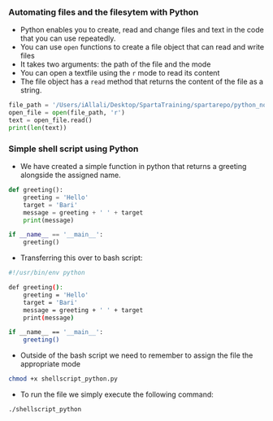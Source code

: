 ### Automating files and the filesytem with Python
- Python enables you to create, read and change files and text in the code that you can use repeatedly.
- You can use `open` functions to create a file object that can read and write files 
- It takes two arguments: the path of the file and the mode 
- You can open a textfile using the `r` mode to read its content
- The file object has a `read` method that returns the content of the file as a string.

```python
file_path = '/Users/iAllali/Desktop/SpartaTraining/spartarepo/python_notes/test.py'
open_file = open(file_path, 'r')
text = open_file.read()
print(len(text))
```
### Simple shell script using Python 
- We have created a simple function in python that returns a greeting alongside the assigned name.
```python
def greeting():
    greeting = 'Hello'
    target = 'Bari'
    message = greeting + ' ' + target
    print(message)

if __name__ == '__main__':
    greeting()
```
- Transferring this over to bash script:
```bash
#!/usr/bin/env python

def greeting():
    greeting = 'Hello'
    target = 'Bari'
    message = greeting + ' ' + target
    print(message)

if __name__ == '__main__':
    greeting()
```
- Outside of the bash script we need to remember to assign the file the appropriate mode
```bash
chmod +x shellscript_python.py
```
- To run the file we simply execute the following command:
```bash
./shellscript_python 
```